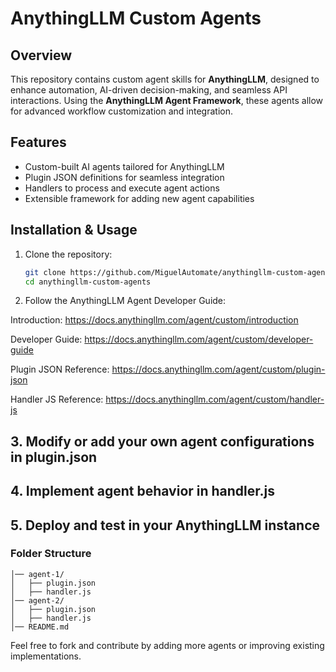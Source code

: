 # AnythingLLM Custom Agents

## Overview
This repository contains custom agent skills for **AnythingLLM**, designed to enhance automation, AI-driven decision-making, and seamless API interactions. Using the **AnythingLLM Agent Framework**, these agents allow for advanced workflow customization and integration.

## Features
- Custom-built AI agents tailored for AnythingLLM  
- Plugin JSON definitions for seamless integration  
- Handlers to process and execute agent actions  
- Extensible framework for adding new agent capabilities  

## Installation & Usage
1. Clone the repository:
   ```bash
   git clone https://github.com/MiguelAutomate/anythingllm-custom-agents.git
   cd anythingllm-custom-agents

2. Follow the AnythingLLM Agent Developer Guide:

Introduction: https://docs.anythingllm.com/agent/custom/introduction

Developer Guide: https://docs.anythingllm.com/agent/custom/developer-guide

Plugin JSON Reference: https://docs.anythingllm.com/agent/custom/plugin-json

Handler JS Reference: https://docs.anythingllm.com/agent/custom/handler-js

## 3. Modify or add your own agent configurations in plugin.json
## 4. Implement agent behavior in handler.js
## 5. Deploy and test in your AnythingLLM instance

### Folder Structure

```anythingllm-custom-agents/
│── agent-1/
│   ├── plugin.json
│   ├── handler.js
│── agent-2/
│   ├── plugin.json
│   ├── handler.js
│── README.md
```

Feel free to fork and contribute by adding more agents or improving existing implementations.
